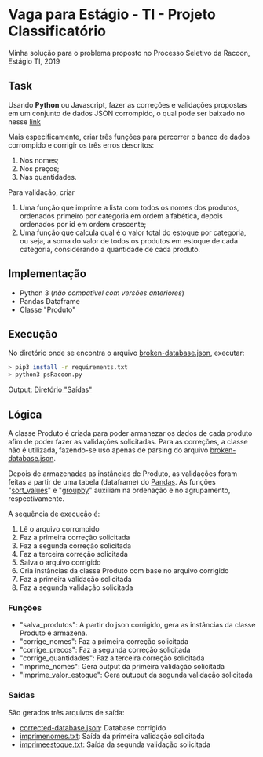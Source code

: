 # Vaga para Estágio - TI - Projeto Classificatório

Minha solução para o problema proposto no Processo Seletivo da Racoon, Estágio TI, 2019 

## Task
Usando **Python** ou Javascript, fazer as correções e validações propostas em um conjunto de dados JSON corrompido, o qual pode ser baixado no nesse [link](https://github.com/bzamith/processo_seletivo-racoon/blob/master/broken-database.json)

Mais especificamente, criar três funções para percorrer o banco de dados corrompido e corrigir os três erros descritos:
1. Nos nomes;
2. Nos preços;
3. Nas quantidades.

Para validação, criar
1. Uma função que imprime a lista com todos os nomes dos produtos, ordenados primeiro por categoria em ordem alfabética, depois ordenados por id em ordem crescente;
2. Uma função que calcula qual é o valor total do estoque por categoria, ou seja, a soma do valor de todos os produtos em estoque de cada categoria, considerando a quantidade de cada produto.

## Implementação
* Python 3 (_não compatível com versões anteriores_)
* Pandas Dataframe
* Classe "Produto"

## Execução
No diretório onde se encontra o arquivo [broken-database.json](https://github.com/bzamith/processo_seletivo-racoon/blob/master/broken-database.json), executar:

```bash
> pip3 install -r requirements.txt
> python3 psRacoon.py
```

Output: [Diretório "Saídas"](https://github.com/bzamith/processo_seletivo-racoon/tree/master/Saidas)

## Lógica
A classe Produto é criada para poder armanezar os dados de cada produto afim de poder fazer as validações solicitadas. Para as correções, a classe não é utilizada, fazendo-se uso apenas de parsing do arquivo [broken-database.json](https://github.com/bzamith/processo_seletivo-racoon/blob/master/broken-database.json).

Depois de armazenadas as instâncias de Produto, as validações foram feitas a partir de uma tabela (dataframe) do [Pandas](https://pandas.pydata.org/). As funções "[sort_values](https://pandas.pydata.org/pandas-docs/stable/reference/api/pandas.DataFrame.sort_values.html)" e "[groupby](https://pandas.pydata.org/pandas-docs/stable/reference/api/pandas.DataFrame.groupby.html)" auxiliam na ordenação e no agrupamento, respectivamente. 

A sequência de execução é:
1. Lê o arquivo corrompido
2. Faz a primeira correção solicitada
3. Faz a segunda correção solicitada
4. Faz a terceira correção solicitada
5. Salva o arquivo corrigido
6. Cria instâncias da classe Produto com base no arquivo corrigido
7. Faz a primeira validação solicitada
8. Faz a segunda validação solicitada

### Funções
- "salva_produtos": A partir do json corrigido, gera as instâncias da classe Produto e armazena.
- "corrige_nomes": Faz a primeira correção solicitada
- "corrige_precos": Faz a segunda correção solicitada
- "corrige_quantidades": Faz a terceira correção solicitada
- "imprime_nomes": Gera output da primeira validação solicitada
- "imprime_valor_estoque": Gera outuput da segunda validação solicitada

### Saídas
São gerados três arquivos de saída:
- [corrected-database.json](https://github.com/bzamith/processo_seletivo-racoon/blob/master/Saidas/corrected-database.json): Database corrigido
- [imprimenomes.txt](https://github.com/bzamith/processo_seletivo-racoon/blob/master/Saidas/imprimenomes.txt): Saída da primeira validação solicitada
- [imprimeestoque.txt](https://github.com/bzamith/processo_seletivo-racoon/blob/master/Saidas/imprimeestoque.txt): Saída da segunda validação solicitada
